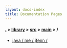 ```yaml
---
layout: docs-index
title: Documentation Pages
---
```

#### [.](./../../../index) > [library](./../../index) > [src](./../index) > [main](./index) > **/**

- [java / me / jfenn / ](java/me/jfenn/)
